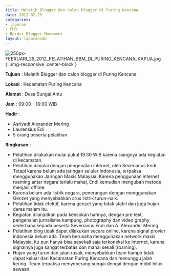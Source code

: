 ```yaml
---
title: Melatih Blogger dan calon blogger di Puring Kencana
date: 2012-02-25
categories:
- laporan
- CMB
- Border Blogger Movement
layout: laporancmb
---
```


![250px-FEBRUARI_25_2012_PELATIHAN_BBM_DI_PURING_KENCANA_KAPUA.jpg](/uploads/250px-FEBRUARI_25_2012_PELATIHAN_BBM_DI_PURING_KENCANA_KAPUA.jpg){: .img-responsive .center-block }

**Tujuan** :  Melatih Blogger  dan calon blogger di  Puring Kencana 

**Lokasi** :  Kecamatan Puring Kencana 

**Alamat** :  Desa Sungai Antu 

**Jam** :  09:00 - 16:00 WIB 

**Hadir** :
* Asriyadi Alexander Mering
* Laurensius Edi
*  5 orang peserta pelatihan

**Ringkasan** :
* Pelatihan dilakukan  mulai  pukul 19.30 WIB karena siangnya  ada kegiatan  di kecamatan.
* Pelatihan dimulai dengan pengenalan internet, oleh Severianus Endi.  Tetapi karena belum ada jaringan seluler indonesia, terpaksa  menggunakan Jaringan Maxis Malaysia.  Karena penggunaan internet roaming  antar negara terlalu mahal, Endi kemudian mengubah metode menjadi  offline.  
* Karena belum ada listrik negara,  penerangan dengan menggunakan Genzet  yang menyebabkan arus listrik turun-naik. 
* Pelatihan tidak efektif, karena genzet yang tidak stabil dan juga hujan deras malam itu.
* Kegiatan dilanjutkan pada keesokan  harinya,  dengan  pre test,  pengenalan jurnalisme kampung,  photography dan video graphy sederhana  kepada peserta  Severianus Endi dan A. Alexander Mering
* Pelatihan blog tidak dapat dilakukan secara online, karena signal  provier indonesia belum ada. Team berusaha menggunakan network maxis  Malaysia, itu pun hanya bisa sesekali saja terkoneksi ke internet,  karena signalnya juga sangat terbatas  dan mahal sekali (roaming). 
* Hujan yang turun dan jalan rusak, menyebabkan team  hampir tidak  dapat keluar dari Kecamatan Puring Kencana dan menunggu jalan kering.  Team terpaksa menyeberang  sungai dengai dengan mobil hilux sewaan.
